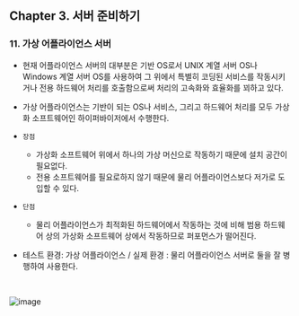 ## Chapter 3. 서버 준비하기
### 11. 가상 어플라이언스 서버
* 현재 어플라이언스 서버의 대부분은 기반 OS로서 UNIX 계열 서버 OS나 Windows 계열 서버 OS를 사용하여 그 위에서 특별히 코딩된 서비스를 작동시키거나 전용 하드웨어 처리를 호출함으로써 처리의 고속화와 효율화를 꾀하고 있다. 
* 가상 어플라이언스는 기반이 되는 OS나 서비스, 그리고 하드웨어 처리를 모두 가상화 소프트웨어인 하이퍼바이저에서 수행한다.
* `장점`
	* 가상화 소프트웨어 위에서 하나의 가상 머신으로 작동하기 때문에 설치 공간이 필요없다.
	* 전용 소프트웨어를 필요로하지 않기 때문에 물리 어플라이언스보다 저가로 도입할 수 있다.

* `단점`
	* 물리 어플라이언스가 최적화된 하드웨어에서 작동하는 것에 비해 범용 하드웨어 상의 가상화 소프트웨어 상에서 작동하므로 퍼포먼스가 떨어진다.

* 테스트 환경: 가상 어플라이언스 / 실제 환경 : 물리 어플라이언스 서버로 둘을 잘 병행하여 사용한다.


<br/> 

![image](https://user-images.githubusercontent.com/54934681/121980553-189c1400-cdc7-11eb-9d2e-0272af6249d0.png)
